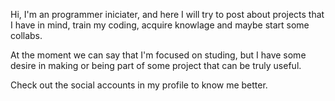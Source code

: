 Hi, I'm an programmer iniciater, 
and here I will try to post about projects that I have in mind, train my coding, acquire knowlage and maybe start some collabs.

At the moment we can say that I'm focused on studing, but I have some desire in making or being part of some project that can be truly useful.

Check out the social accounts in my profile to know me better.
